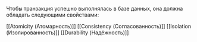 Чтобы транзакция успешно выполнялась в базе данных, она должна обладать следующими свойствами:

[[Atomicity (Атомарность)]]
[[Consistency (Согласованность)]]
[[Isolation (Изолированность)]]
[[Durability (Надёжность)]]
